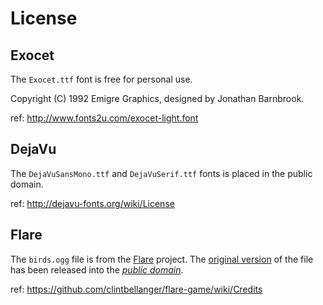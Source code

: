 License
=======

Exocet
------

The `Exocet.ttf` font is free for personal use.

Copyright (C) 1992 Emigre Graphics, designed by Jonathan Barnbrook.

ref: http://www.fonts2u.com/exocet-light.font

DejaVu
------

The `DejaVuSansMono.ttf` and `DejaVuSerif.ttf` fonts is placed in the public
domain.

ref: http://dejavu-fonts.org/wiki/License

Flare
-----

The `birds.ogg` file is from the [Flare][] project. The [original version][] of
the file has been released into the *[public domain][]*.

ref: https://github.com/clintbellanger/flare-game/wiki/Credits

[Flare]: https://github.com/clintbellanger/flare-game/
[original version]: http://www.freesound.org/people/alienistcog/sounds/125781/
[public domain]: https://creativecommons.org/publicdomain/zero/1.0/
